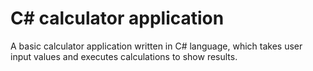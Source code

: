 # C# calculator application

A basic calculator application written in C# language, which takes user input values and executes calculations to show results.
